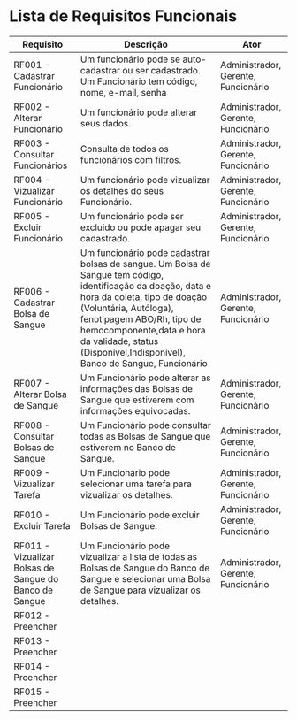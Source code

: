 # Lista de Requisitos Funcionais

Requisito                    | Descrição   | Ator       |
---------                    | ----------- | ---------- |
RF001 - Cadastrar Funcionário     | Um funcionário pode se auto-cadastrar ou ser cadastrado. Um Funcionário tem código, nome, e-mail, senha | Administrador, Gerente, Funcionário |
RF002 - Alterar Funcionário     | Um funcionário pode alterar seus dados. | Administrador, Gerente, Funcionário |
RF003 - Consultar Funcionários   | Consulta de todos os funcionários com filtros. | Administrador, Gerente, Funcionário |
RF004 - Vizualizar Funcionário     | Um funcionário pode vizualizar os detalhes do seus Funcionário. | Administrador, Gerente, Funcionário   |
RF005 - Excluir Funcionário     | Um funcionário pode ser excluido ou pode apagar seu cadastrado. | Administrador, Gerente, Funcionário |
RF006 - Cadastrar Bolsa de Sangue     | Um funcionário pode cadastrar bolsas de sangue. Um Bolsa de Sangue  tem código, identificação da doação,  data e hora da coleta, tipo de doação (Voluntária, Autóloga), fenotipagem ABO/Rh, tipo de hemocomponente,data e hora da validade, status (Disponível,Indisponível), Banco de Sangue,  Funcionário| Administrador, Gerente, Funcionário |
RF007 - Alterar Bolsa de Sangue | Um Funcionário pode alterar as informações das Bolsas de Sangue que estiverem com informações equivocadas. | Administrador, Gerente, Funcionário |
RF008 - Consultar Bolsas de Sangue     | Um Funcionário pode consultar todas as Bolsas de Sangue que estiverem no Banco de Sangue. | Administrador, Gerente, Funcionário   |
RF009 - Vizualizar Tarefa     | Um Funcionário pode selecionar uma tarefa para vizualizar os detalhes. | Administrador, Gerente, Funcionário   |
RF010 - Excluir Tarefa     | Um Funcionário pode excluir Bolsas de Sangue. | Administrador, Gerente, Funcionário |
RF011 - Vizualizar Bolsas de Sangue do Banco de Sangue | Um Funcionário pode vizualizar a lista de todas as Bolsas de Sangue do Banco de Sangue e selecionar uma Bolsa de Sangue para vizualizar os detalhes. | Administrador, Gerente, Funcionário   |
RF012 - Preencher |
RF013 - Preencher |
RF014 - Preencher |
RF015 - Preencher |
